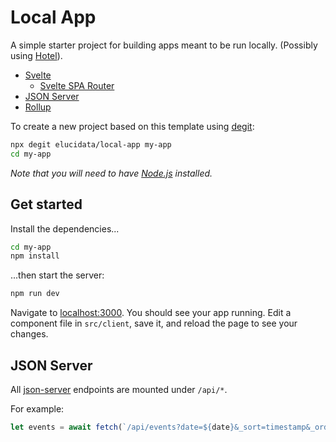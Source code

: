 # Local App

A simple starter project for building apps meant to be run locally. (Possibly using [Hotel](https://github.com/typicode/hotel)).

- [Svelte](https://svelte.dev/)
  - [Svelte SPA Router](https://github.com/ItalyPaleAle/svelte-spa-router)
- [JSON Server](https://github.com/typicode/json-server)
- [Rollup](https://rollupjs.org)

To create a new project based on this template using [degit](https://github.com/Rich-Harris/degit):

```bash
npx degit elucidata/local-app my-app
cd my-app
```

*Note that you will need to have [Node.js](https://nodejs.org) installed.*


## Get started

Install the dependencies...

```bash
cd my-app
npm install
```

...then start the server:

```bash
npm run dev
```

Navigate to [localhost:3000](http://localhost:3000). You should see your app running. Edit a component file in `src/client`, save it, and reload the page to see your changes.

## JSON Server

All [json-server](https://github.com/typicode/json-server) endpoints are mounted under `/api/*`.

For example:

```javascript
let events = await fetch(`/api/events?date=${date}&_sort=timestamp&_order=asc`)
```
